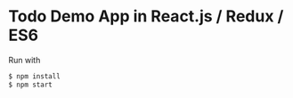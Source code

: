 Todo Demo App in React.js / Redux / ES6
=======================


Run with

```bash
$ npm install
$ npm start
```